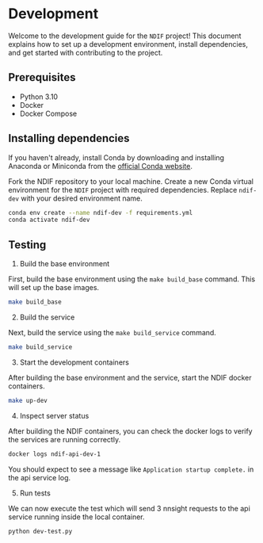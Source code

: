 
# Development

Welcome to the development guide for the `NDIF` project! This document explains how to set up a development environment, install dependencies, and get started with contributing to the project.

## Prerequisites

- Python 3.10
- Docker
- Docker Compose


## Installing dependencies

If you haven't already, install Conda by downloading and installing Anaconda or Miniconda from the [official Conda website](https://docs.conda.io/en/latest/miniconda.html).

Fork the NDIF repository to your local machine. Create a new Conda virtual environment for the `NDIF` project with required dependencies. Replace `ndif-dev` with your desired environment name.
```sh
conda env create --name ndif-dev -f requirements.yml
conda activate ndif-dev
```


## Testing

1. Build the base environment

First, build the base environment using the `make build_base` command. This will set up the base images.
```sh
make build_base
```

2. Build the service

Next, build the service using the `make build_service` command.
```sh
make build_service
```

3. Start the development containers

After building the base environment and the service, start the NDIF docker containers.
```sh
make up-dev
```

4. Inspect server status

After building the NDIF containers, you can check the docker logs to verify the services are running correctly.
```sh
docker logs ndif-api-dev-1
```
You should expect to see a message like `Application startup complete.` in the api service log.

5. Run tests

We can now execute the test which will send 3 nnsight requests to the api service running inside the local container.
```sh
python dev-test.py
```






